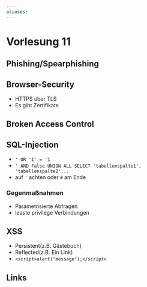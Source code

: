 ```yaml
---
aliases: 
---
```

# Vorlesung 11 
## Phishing/Spearphishing
## Browser-Security
- HTTPS über TLS
- Es gibt Zertifikate
## Broken Access Control
## SQL-Injection
- `' OR '1' = '1`
- `' AND False UNION ALL SELECT 'tabellenspalte1', 'tabellenspalte2'...`
- auf `'` achten oder `#` am Ende
### Gegenmaßnahmen
- Parametrisierte Abfragen
- leaste privilege Verbindungen
## XSS
- Persistent(z.B. Gästebuch)
- Reflected(z.B. Ein Link)
- `<script>alert("message");</script>`
## Links
